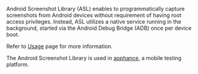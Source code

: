 Android Screenshot Library (ASL) enables to programmatically capture screenshots from Android devices without requirement of having root access privileges. Instead, ASL utilizes a native service running in the background, started via the Android Debug Bridge (ADB) once per device boot.

Refer to [Usage](Usage.md) page for more information.


The Android Screenshot Library is used in [apphance](http://apphance.com), a mobile testing platform.